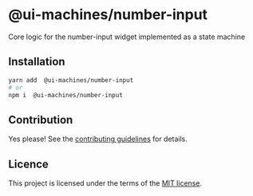 # @ui-machines/number-input

Core logic for the number-input widget implemented as a state machine

## Installation

```sh
yarn add  @ui-machines/number-input
# or
npm i  @ui-machines/number-input
```

## Contribution

Yes please! See the [contributing guidelines](https://github.com/chakra-ui/ui-machines/blob/main/CONTRIBUTING.md) for
details.

## Licence

This project is licensed under the terms of the
[MIT license](https://github.com/chakra-ui/ui-machines/blob/main/LICENSE).
